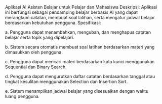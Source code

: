 Aplikasi AI Asisten Belajar untuk Pelajar dan Mahasiswa
Deskripsi: Aplikasi ini berfungsi sebagai pendamping belajar berbasis AI yang dapat
merangkum catatan, membuat soal latihan, serta mengatur jadwal belajar berdasarkan kebutuhan pengguna.
Spesifikasi:

a. Pengguna dapat menambahkan, mengubah, dan menghapus catatan 
belajar serta topik yang dipelajari.

b. Sistem secara otomatis membuat soal latihan 
berdasarkan materi yang dimasukkan oleh pengguna.

c. Pengguna dapat mencari materi berdasarkan kata 
kunci menggunakan Sequential dan Binary Search.

d. Pengguna dapat mengurutkan daftar catatan berdasarkan tanggal 
atau tingkat kesulitan menggunakan Selection dan Insertion Sort.

e. Sistem menampilkan jadwal belajar yang disesuaikan dengan
 waktu luang pengguna.
